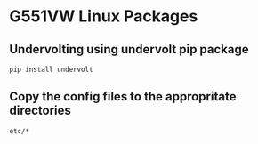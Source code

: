 # G551VW Linux Packages

## Undervolting using undervolt pip package

`pip install undervolt`

## Copy the config files to the appropritate directories
`etc/*`
